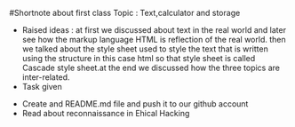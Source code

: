 #Shortnote about first class
Topic : 
Text,calculator and storage 
* Raised ideas :
at first we discussed about text in the real world and later see how the markup language HTML is 
reflection of the real world. then we talked about the style sheet used to style the text that is written using the structure in this case html
so that style sheet is called Cascade style sheet.at the end we discussed how the three topics are inter-related.
* Task given
- Create and README.md file and push it to our github account
- Read about reconnaissance in Ehical Hacking 

